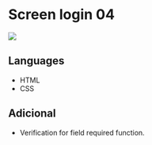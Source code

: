 # Screen login 04

<img src="./screen-login
.png">

## Languages

- HTML
- CSS

## Adicional

- Verification for field required function.
  